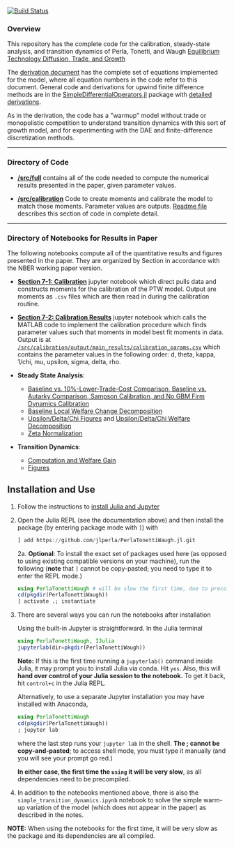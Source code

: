 [![Build Status](https://travis-ci.com/jlperla/PerlaTonettiWaugh.jl.svg?token=G6ge79qYLosYiRGJBp1G&branch=master)](https://travis-ci.com/jlperla/PerlaTonettiWaugh.jl)

### Overview

This repository has the complete code for the calibration, steady-state analysis, and transition dynamics of Perla, Tonetti, and Waugh [Equilibrium Technology Diffusion, Trade, and Growth](http://christophertonetti.com/files/papers/PerlaTonettiWaugh_DiffusionTradeAndGrowth.pdf)

The [derivation document](/docs/numerical_algorithm.pdf) has the complete set of equations implemented for the model, where all equation numbers in the code refer to this document.  General code and derivations for upwind finite difference methods are in the [SimpleDifferentialOperators.jl](https://github.com/QuantEcon/SimpleDifferentialOperators.jl) package with [detailed derivations](https://github.com/QuantEcon/SimpleDifferentialOperators.jl/releases/download/dev/discretized-differential-operator-derivation.pdf).

As in the derivation, the code has a "warmup" model without trade or monopolistic competition to understand transition dynamics with this sort of growth model, and for experimenting with the DAE and finite-difference discretization methods.

---
### Directory of Code

* **[/src/full](/src/full)** contains all of the code needed to compute the numerical results presented in the paper, given parameter values.

* **[/src/calibration](/src/calibration)** Code to create moments and calibrate the model to match those moments. Parameter values are outputs. [Readme file](/src/calibration/README.md) describes this section of code in complete detail.

---
### Directory of Notebooks for Results in Paper

The following notebooks compute all of the quantitative results and figures presented in the paper. They are organized by Section in accordance with the NBER working paper version.

- **[Section 7-1: Calibration](section_7-1.ipynb)** jupyter notebook which direct pulls data and constructs moments for the calibration of the PTW model. Output are moments as ``.csv`` files which are then read in during the calibration routine.

- **[Section 7-2: Calibration Results](section_7-2.ipynb)** jupyter notebook which calls the MATLAB code to implement the calibration procedure which finds parameter values such that moments in model best fit moments in data. Output is at [``/src/calibration/output/main_results/calibration_params.csv``](/src/calibration/output/main_results/calibration_params.csv) which contains the parameter values in the following order: d, theta, kappa, 1/chi, mu, upsilon, sigma, delta, rho.


* **Steady State Analysis**:
    * [Baseline vs. 10%-Lower-Trade-Cost Comparison, Baseline vs. Autarky Comparison, Sampson Calibration, and No GBM Firm Dynamics Calibration](SteadyState.ipynb)
    * [Baseline Local Welfare Change Decomposition](WelfareChangeDecomposition.ipynb)
    * [Upsilon/Delta/Chi Figures](ChiUpsilonDeltaFigures.ipynb) and [Upsilon/Delta/Chi Welfare Decomposition](ChiUpsilonDelta.ipynb)
    * [Zeta Normalization](ZetaNormalization.ipynb)

* **Transition Dynamics**:
    * [Computation and Welfare Gain](TransitionDynamics.ipynb)
    * [Figures](TransitionDynamicsFigures.ipynb)

## Installation and Use

1. Follow the instructions to [install Julia and Jupyter](https://lectures.quantecon.org/jl/getting_started.html)

2. Open the Julia REPL (see the documentation above) and then install the package (by entering package mode with `]`) with

    ```julia
    ] add https://github.com/jlperla/PerlaTonettiWaugh.jl.git
    ```

   2a. **Optional**: To install the exact set of packages used here (as opposed to using existing compatible versions on your machine), run the following (**note** that `]` cannot be copy-pasted; you need to type it to enter the REPL mode.)

      ```julia
      using PerlaTonettiWaugh # will be slow the first time, due to precompilation
      cd(pkgdir(PerlaTonettiWaugh))
      ] activate .; instantiate
      ```

3. There are several ways you can run the notebooks after installation

    Using the built-in Jupyter is straightforward.  In the Julia terminal
    ```julia
    using PerlaTonettiWaugh, IJulia
    jupyterlab(dir=pkgdir(PerlaTonettiWaugh))
    ```

   **Note:** If this is the first time running a `jupyterlab()` command inside Julia, it may prompt you to install Julia via conda. Hit `yes`. Also, this will **hand over control of your Julia session to the notebook.** To get it back, hit `control+c` in the Julia REPL.

    Alternatively, to use a separate Jupyter installation you may have installed with Anaconda,
    ```julia
    using PerlaTonettiWaugh
    cd(pkgdir(PerlaTonettiWaugh))
    ; jupyter lab
    ```
    where the last step runs your `jupyter lab` in the shell. **The ; cannot be copy-and-pasted**; to access shell mode, you must type it manually (and you will see your prompt go red.)

    **In either case, the first time the `using` it will be very slow**, as all dependencies need to be precompiled.

4. In addition to the notebooks mentioned above, there is also the `simple_transition_dynamics.ipynb` notebook to solve the simple warm-up variation of the model (which does not appear in the paper) as described in the notes.

**NOTE:** When using the notebooks for the first time, it will be very slow as the package and its dependencies are all compiled.

